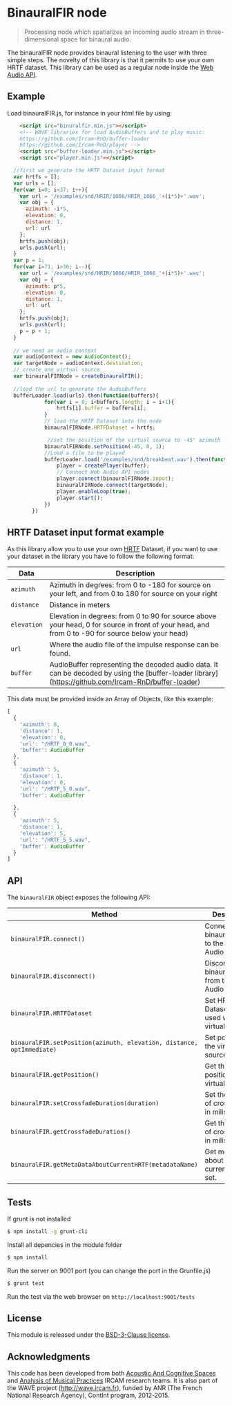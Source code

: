 # BinauralFIR node

> Processing node which spatializes an incoming audio stream in three-dimensional space for binaural audio.

The binauralFIR node provides binaural listening to the user with three simple steps. The novelty of this library is that it permits to use your own HRTF dataset. This library can be used as a regular node inside the [Web Audio API](http://www.w3.org/TR/webaudio/). 

## Example

Load binauralFIR.js, for instance in your html file by using:

```html
    <script src="binuralfir.min.js"></script>
    <!-- WAVE libraries for load AudioBuffers and to play music:
    https://github.com/Ircam-RnD/buffer-loader
    https://github.com/Ircam-RnD/player -->
    <script src="buffer-loader.min.js"></script>
    <script src="player.min.js"></script>
```

```js
  //first we generate the HRTF Dataset input format
  var hrtfs = [];
  var urls = [];
  for(var i=0; i<37; i++){
    var url = '/examples/snd/HRIR/1066/HRIR_1066_'+(i*5)+'.wav';
    var obj = {
      azimuth: -i*5,
      elevation: 0,
      distance: 1,
      url: url
    };
    hrtfs.push(obj);
    urls.push(url);
  }
  var p = 1;
  for(var i=71; i>36; i--){
    var url = '/examples/snd/HRIR/1066/HRIR_1066_'+(i*5)+'.wav';
    var obj = {
      azimuth: p*5,
      elevation: 0,
      distance: 1,
      url: url
    };
    hrtfs.push(obj);
    urls.push(url);
    p = p + 1;
  }
  
  // we need an audio context
  var audioContext = new AudioContext();
  var targetNode = audioContext.destination;
  // create one virtual source
  var binauralFIRNode = createBinauralFIR();
  
  //load the url to generate the AudioBuffers
  bufferLoader.load(urls).then(function(buffers){
            for(var i = 0; i<buffers.length; i = i+1){
                hrtfs[i].buffer = buffers[i];
            }
            // load the HRTF Dataset into the node
            binauralFIRNode.HRTFDataset = hrtfs;

             //set the position of the virtual source to -45° azimuth - 45° on your left -, distance of 1 meter and elevation of 0 - in front your head - .
            binauralFIRNode.setPosition(-45, 0, 1);
            //Load a file to be played
            bufferLoader.load('/examples/snd/breakbeat.wav').then(function(buffer){
                player = createPlayer(buffer);
                // Connect Web Audio API nodes
                player.connect(binauralFIRNode.input);
                binauralFIRNode.connect(targetNode);
                player.enableLoop(true);
                player.start();
            })
        })

```

## HRTF Dataset input format example

As this library allow you to use your own [HRTF](http://en.wikipedia.org/wiki/Head-related_transfer_function) Dataset, if you want to use your dataset in the library you have to follow the following format:

Data | Description
--- | ---
`azimuth` | Azimuth in degrees: from 0 to -180 for source on your left, and from 0 to 180 for source on your right
`distance` | Distance in meters
`elevation` | Elevation in degrees: from 0 to 90 for source above your head, 0 for source in front of your head, and from 0 to -90 for source below your head)
`url` | Where the audio file of the impulse response can be found.
`buffer` | AudioBuffer representing the decoded audio data. It can be decoded by using the [buffer-loader library] (https://github.com/Ircam-RnD/buffer-loader)

This data must be provided inside an Array of Objects, like this example:

```js
[
  {
    'azimuth': 0,
    'distance': 1,
    'elevation': 0,
    'url': "/HRTF_0_0.wav",
    'buffer': AudioBuffer
  },
  {
    'azimuth': 5,
    'distance': 1,
    'elevation': 0,
    'url': "/HRTF_5_0.wav",
    'buffer': AudioBuffer

  },
  {
    'azimuth': 5,
    'distance': 1,
    'elevation': 5,
    'url': "/HRTF_5_5.wav",
    'buffer': AudioBuffer
  }
]
```

## API

The `binauralFIR` object exposes the following API:

Method | Description
--- | ---
`binauralFIR.connect()` | Connects the binauralFIRNode to the Web Audio graph
`binauralFIR.disconnect()` | Disconnect the binauralFIRNode from the Web Audio graph
`binauralFIR.HRTFDataset` | Set HRTF Dataset to be used with the virtual source.
`binauralFIR.setPosition(azimuth, elevation, distance, optImmediate)` | Set position of the virtual source.
`binauralFIR.getPosition()` | Get the current position of the virtual source.
`binauralFIR.setCrossfadeDuration(duration)` | Set the duration of crossfading in miliseconds.
`binauralFIR.getCrossfadeDuration()` | Get the duration of crossfading in miliseconds.
`binauralFIR.getMetaDataAboutCurrentHRTF(metadataName)` | Get metadata about the current HRTF set.



## Tests

If grunt is not installed

```bash
$ npm install -g grunt-cli
```

Install all depencies in the module folder

```bash
$ npm install
```

Run the server on 9001 port (you can change the port in the Grunfile.js)

```bash
$ grunt test
```

Run the test via the web browser on `http://localhost:9001/tests`

## License

This module is released under the [BSD-3-Clause license](http://opensource.org/licenses/BSD-3-Clause).

## Acknowledgments

This code has been developed from both [Acoustic And Cognitive Spaces](http://recherche.ircam.fr/equipes/salles/) and [Analysis of Musical Practices](http://apm.ircam.fr) IRCAM research teams. It is also part of the WAVE project (http://wave.ircam.fr), funded by ANR (The French National Research Agency), ContInt program, 2012-2015.
